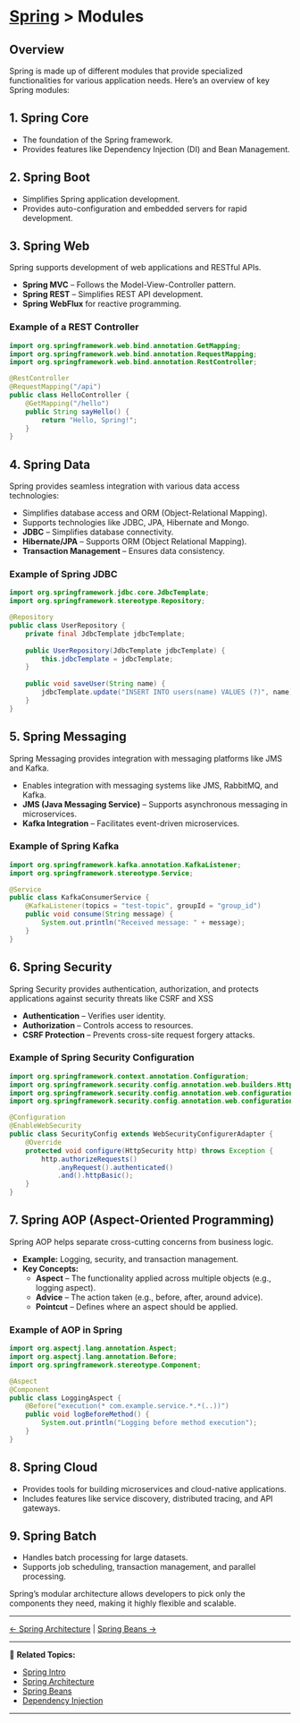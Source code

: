 # [Spring](../) > Modules

## Overview
Spring is made up of different modules that provide specialized functionalities for various application needs. Here’s an overview of key Spring modules:

## 1. Spring Core
- The foundation of the Spring framework.
- Provides features like Dependency Injection (DI) and Bean Management.

## 2. Spring Boot
- Simplifies Spring application development.
- Provides auto-configuration and embedded servers for rapid development.

## 3. Spring Web
Spring supports development of web applications and RESTful APIs.
- **Spring MVC** – Follows the Model-View-Controller pattern.
- **Spring REST** – Simplifies REST API development.
- **Spring WebFlux** for reactive programming.

### Example of a REST Controller
```java
import org.springframework.web.bind.annotation.GetMapping;
import org.springframework.web.bind.annotation.RequestMapping;
import org.springframework.web.bind.annotation.RestController;

@RestController
@RequestMapping("/api")
public class HelloController {
    @GetMapping("/hello")
    public String sayHello() {
        return "Hello, Spring!";
    }
}
```

## 4. Spring Data

Spring provides seamless integration with various data access technologies:
- Simplifies database access and ORM (Object-Relational Mapping).
- Supports technologies like JDBC, JPA, Hibernate and Mongo.
- **JDBC** – Simplifies database connectivity.
- **Hibernate/JPA** – Supports ORM (Object Relational Mapping).
- **Transaction Management** – Ensures data consistency.

### Example of Spring JDBC
```java
import org.springframework.jdbc.core.JdbcTemplate;
import org.springframework.stereotype.Repository;

@Repository
public class UserRepository {
    private final JdbcTemplate jdbcTemplate;
    
    public UserRepository(JdbcTemplate jdbcTemplate) {
        this.jdbcTemplate = jdbcTemplate;
    }
    
    public void saveUser(String name) {
        jdbcTemplate.update("INSERT INTO users(name) VALUES (?)", name);
    }
}
```

## 5. Spring Messaging

Spring Messaging provides integration with messaging platforms like JMS and Kafka.
- Enables integration with messaging systems like JMS, RabbitMQ, and Kafka.
- **JMS (Java Messaging Service)** – Supports asynchronous messaging in microservices.
- **Kafka Integration** – Facilitates event-driven microservices.

### Example of Spring Kafka
```java
import org.springframework.kafka.annotation.KafkaListener;
import org.springframework.stereotype.Service;

@Service
public class KafkaConsumerService {
    @KafkaListener(topics = "test-topic", groupId = "group_id")
    public void consume(String message) {
        System.out.println("Received message: " + message);
    }
}
```

## 6. Spring Security
Spring Security provides authentication, authorization, and protects applications against security threats like CSRF and XSS
- **Authentication** – Verifies user identity.
- **Authorization** – Controls access to resources.
- **CSRF Protection** – Prevents cross-site request forgery attacks.

### Example of Spring Security Configuration
```java
import org.springframework.context.annotation.Configuration;
import org.springframework.security.config.annotation.web.builders.HttpSecurity;
import org.springframework.security.config.annotation.web.configuration.EnableWebSecurity;
import org.springframework.security.config.annotation.web.configuration.WebSecurityConfigurerAdapter;

@Configuration
@EnableWebSecurity
public class SecurityConfig extends WebSecurityConfigurerAdapter {
    @Override
    protected void configure(HttpSecurity http) throws Exception {
        http.authorizeRequests()
            .anyRequest().authenticated()
            .and().httpBasic();
    }
}
```

## 7. Spring AOP (Aspect-Oriented Programming)
Spring AOP helps separate cross-cutting concerns from business logic.
- **Example:** Logging, security, and transaction management.
- **Key Concepts:**
  - **Aspect** – The functionality applied across multiple objects (e.g., logging aspect).
  - **Advice** – The action taken (e.g., before, after, around advice).
  - **Pointcut** – Defines where an aspect should be applied.

### Example of AOP in Spring
```java
import org.aspectj.lang.annotation.Aspect;
import org.aspectj.lang.annotation.Before;
import org.springframework.stereotype.Component;

@Aspect
@Component
public class LoggingAspect {
    @Before("execution(* com.example.service.*.*(..))")
    public void logBeforeMethod() {
        System.out.println("Logging before method execution");
    }
}
```

## 8. Spring Cloud
- Provides tools for building microservices and cloud-native applications.
- Includes features like service discovery, distributed tracing, and API gateways.

## 9. Spring Batch
- Handles batch processing for large datasets.
- Supports job scheduling, transaction management, and parallel processing.

Spring’s modular architecture allows developers to pick only the components they need, making it highly flexible and scalable.

---

[← Spring Architecture](../architecture) | [Spring Beans →](../beans)

---

🔗 **Related Topics:**
- [Spring Intro](../intro)
- [Spring Architecture](../architecture)
- [Spring Beans](../beans)
- [Dependency Injection](../dependency-injection)

---
